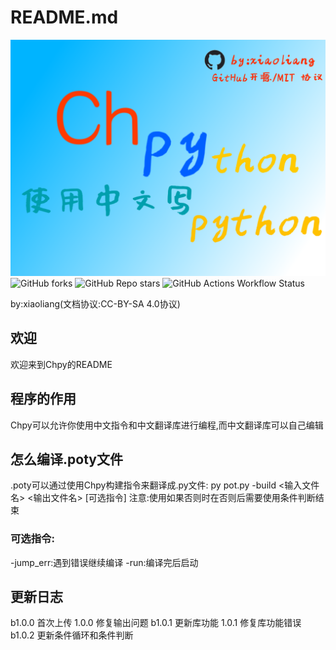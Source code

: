 # README.md
![image](https://github.com/yxjsxl/Chpy/blob/main/1725814867935.png)
<br>
![GitHub forks](https://img.shields.io/github/forks/yxjsxl/Chpy)
![GitHub Repo stars](https://img.shields.io/github/stars/yxjsxl/Chpy)
![GitHub Actions Workflow Status](https://img.shields.io/github/actions/workflow/status/yxjsxl/Chpy/python-package.yml)

by:xiaoliang(文档协议:CC-BY-SA 4.0协议)
## 欢迎
欢迎来到Chpy的README
## 程序的作用
Chpy可以允许你使用中文指令和中文翻译库进行编程,而中文翻译库可以自己编辑
## 怎么编译.poty文件
.poty可以通过使用Chpy构建指令来翻译成.py文件:
py pot.py -build <输入文件名> <输出文件名> [可选指令]
注意:使用如果否则时在否则后需要使用条件判断结束
### 可选指令:
-jump_err:遇到错误继续编译
-run:编译完后启动
## 更新日志
b1.0.0 首次上传
1.0.0 修复输出问题
b1.0.1 更新库功能
1.0.1 修复库功能错误
b1.0.2 更新条件循环和条件判断
